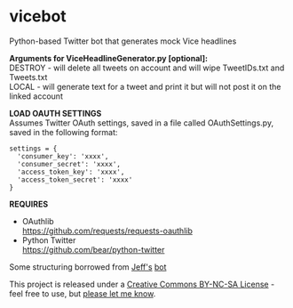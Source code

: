 # vicebot
Python-based Twitter bot that generates mock Vice headlines

**Arguments for ViceHeadlineGenerator.py [optional]:**  
	DESTROY - will delete all tweets on account and will wipe TweetIDs.txt and Tweets.txt  
	LOCAL   - will generate text for a tweet and print it but will not post it on the linked account
	

**LOAD OAUTH SETTINGS**  
Assumes Twitter OAuth settings, saved in a file
called OAuthSettings.py, saved in the following format:
	
    settings = {
      'consumer_key': 'xxxx',
      'consumer_secret': 'xxxx',
      'access_token_key': 'xxxx',
      'access_token_secret': 'xxxx'
    }
  
**REQUIRES**

* OAuthlib  
https://github.com/requests/requests-oauthlib
* Python Twitter  
https://github.com/bear/python-twitter

Some structuring borrowed from <a href="https://jeffreythompson.org">Jeff's</a> <a href='https://github.com/jeffThompson/RandomArtAssignmentBot'>bot</a>

This project is released under a <a href='http://creativecommons.org/licenses/by-nc-sa/3.0/'>Creative Commons BY-NC-SA License</a> - feel free to use, but <a href='mailto:ethandjay@gmail.com'>please let me know</a>.
